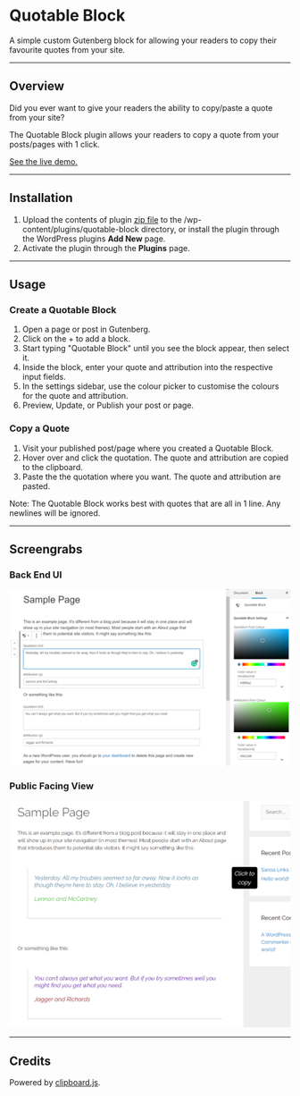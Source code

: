# Quotable Block

A simple custom Gutenberg block for allowing your readers to copy their favourite quotes from your site.

---

## Overview

Did you ever want to give your readers the ability to copy/paste a quote from your site? 

The Quotable Block plugin allows your readers to copy a quote from your posts/pages with 1 click.

[See the live demo.](https://streetphotography.blog/hello-world/)

---

## Installation

1. Upload the contents of plugin [zip file](https://github.com/marklchaves/quotable-block/releases/download/v1.0.0/quotable-block.zip) to the /wp-content/plugins/quotable-block directory, or install the plugin through the WordPress plugins **Add New** page.
2. Activate the plugin through the **Plugins** page.

---

## Usage

### Create a Quotable Block

1. Open a page or post in Gutenberg.
2. Click on the + to add a block.
3. Start typing "Quotable Block" until you see the block appear, then select it.
4. Inside the block, enter your quote and attribution into the respective input fields.
5. In the settings sidebar, use the colour picker to customise the colours for the quote and attribution.
6. Preview, Update, or Publish your post or page.

### Copy a Quote

1. Visit your published post/page where you created a Quotable Block.
2. Hover over and click the quotation. The quote and attribution are copied to the clipboard.
3. Paste the the quotation where you want. The quote and attribution are pasted.

Note: The Quotable Block works best with quotes that are all in 1 line. Any newlines will be ignored.

---

## Screengrabs

### Back End UI

![Back end](/screengrabs/quotable-block-back-end-1080w.png)

### Public Facing View

![Front end](/screengrabs/quotable-block-front-end.png)

---

## Credits

Powered by [clipboard.js](https://clipboardjs.com/).
